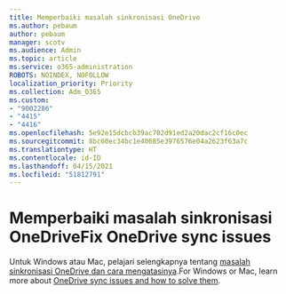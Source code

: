 ```yaml
---
title: Memperbaiki masalah sinkronisasi OneDrive
ms.author: pebaum
author: pebaum
manager: scotv
ms.audience: Admin
ms.topic: article
ms.service: o365-administration
ROBOTS: NOINDEX, NOFOLLOW
localization_priority: Priority
ms.collection: Adm_O365
ms.custom:
- "9002286"
- "4415"
- "4416"
ms.openlocfilehash: 5e92e15dcbcb39ac702d91ed2a20dac2cf16c0ec
ms.sourcegitcommit: 8bc60ec34bc1e40685e3976576e04a2623f63a7c
ms.translationtype: HT
ms.contentlocale: id-ID
ms.lasthandoff: 04/15/2021
ms.locfileid: "51812791"
---
```

# <a name="fix-onedrive-sync-issues"></a><span data-ttu-id="525ea-102">Memperbaiki masalah sinkronisasi OneDrive</span><span class="sxs-lookup"><span data-stu-id="525ea-102">Fix OneDrive sync issues</span></span>

<span data-ttu-id="525ea-103">Untuk Windows atau Mac, pelajari selengkapnya tentang [masalah sinkronisasi OneDrive dan cara mengatasinya](https://support.office.com/article/fix-onedrive-sync-problems-0899b115-05f7-45ec-95b2-e4cc8c4670b2).</span><span class="sxs-lookup"><span data-stu-id="525ea-103">For Windows or Mac, learn more about [OneDrive sync issues and how to solve them](https://support.office.com/article/fix-onedrive-sync-problems-0899b115-05f7-45ec-95b2-e4cc8c4670b2).</span></span>
